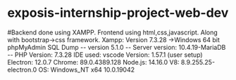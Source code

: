 # exposis-internship-project-web-dev
#Backend done using XAMPP.
Frontend using html,css,javascript.
Along with bootstrap->css framework.
Xampp: Version 7.3.28 ->Windows 64 bit
phpMyAdmin SQL Dump
-- version 5.1.0
-- Server version: 10.4.19-MariaDB
-- PHP Version: 7.3.28
IDE used: vscode
Version: 1.57.1 (user setup)
Electron: 12.0.7
Chrome: 89.0.4389.128
Node.js: 14.16.0
V8: 8.9.255.25-electron.0
OS: Windows_NT x64 10.0.19042
